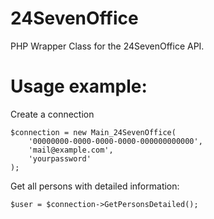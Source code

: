 24SevenOffice
=============

PHP Wrapper Class for the 24SevenOffice API.

Usage example:
===

Create a connection
```
$connection = new Main_24SevenOffice(
	'00000000-0000-0000-0000-000000000000',
	'mail@example.com',
	'yourpassword'
);
```

Get all persons with detailed information:
```
$user = $connection->GetPersonsDetailed();
```
